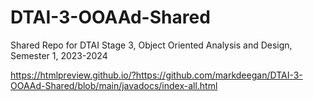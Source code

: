 # DTAI-3-OOAAd-Shared
Shared Repo for DTAI Stage 3, Object Oriented Analysis and Design, Semester 1, 2023-2024

https://htmlpreview.github.io/?https://github.com/markdeegan/DTAI-3-OOAAd-Shared/blob/main/javadocs/index-all.html
